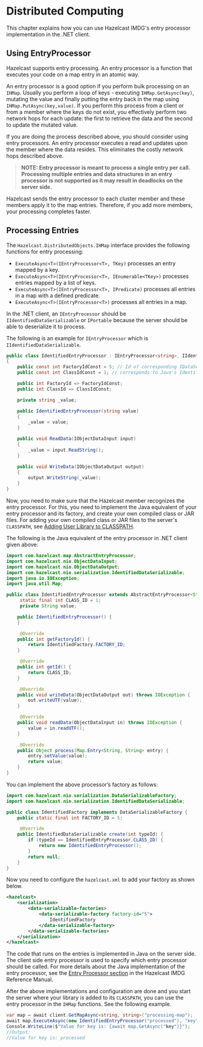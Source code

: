 # Distributed Computing

This chapter explains how you can use Hazelcast IMDG's entry processor implementation in the .NET client.

## Using EntryProcessor

Hazelcast supports entry processing. An entry processor is a function that executes your code on a map entry in an atomic way.

An entry processor is a good option if you perform bulk processing on an `IHMap`. Usually you perform a loop of keys - executing `IHMap.GetAsync(key)`, mutating the value and finally putting the entry back in the map using `IHMap.PutAsync(key,value)`. If you perform this process from a client or from a member where the keys do not exist, you effectively perform two network hops for each update: the first to retrieve the data and the second to update the mutated value.

If you are doing the process described above, you should consider using entry processors. An entry processor executes a read and updates upon the member where the data resides. This eliminates the costly network hops described above.

> **NOTE: Entry processor is meant to process a single entry per call. Processing multiple entries and data structures in an entry processor is not supported as it may result in deadlocks on the server side.**

Hazelcast sends the entry processor to each cluster member and these members apply it to the map entries. Therefore, if you add more members, your processing completes faster.

## Processing Entries

The `Hazelcast.DistributedObjects.IHMap` interface provides the following functions for entry processing:

* `ExecuteAsync<T>(IEntryProcessor<T>, TKey)` processes an entry mapped by a key.
* `ExecuteAsync<T>(IEntryProcessor<T>, IEnumerable<TKey>)` processes entries mapped by a list of keys.
* `ExecuteAsync<T>(IEntryProcessor<T>, IPredicate)` processes all entries in a map with a defined predicate.
* `ExecuteAsync<T>(IEntryProcessor<T>)` processes all entries in a map.

In the .NET client, an `IEntryProcessor` should be `IIdentifiedDataSerializable` or `IPortable` because the server should be able to deserialize it to process.

The following is an example for `IEntryProcessor` which is `IIdentifiedDataSerializable`.

```csharp
public class IdentifiedEntryProcessor : IEntryProcessor<string>, IIdentifiedDataSerializable
{
    public const int FactoryIdConst = 5; // Id of corresponding IDataSerializableFactory
    public const int ClassIdConst = 1; // corresponds to Java's IdentifiedEntryProcessor.CLASS_ID

    public int FactoryId => FactoryIdConst;
    public int ClassId => ClassIdConst;

    private string _value;

    public IdentifiedEntryProcessor(string value)
    {
        _value = value;
    }

    public void ReadData(IObjectDataInput input)
    {
        _value = input.ReadString();
    }

    public void WriteData(IObjectDataOutput output)
    {
        output.WriteString(_value);
    }
}
```

Now, you need to make sure that the Hazelcast member recognizes the entry processor. For this, you need to implement the Java equivalent of your entry processor and its factory, and create your own compiled class or JAR files. For adding your own compiled class or JAR files to the server's `CLASSPATH`, see [Adding User Library to CLASSPATH](https://docs.hazelcast.com/imdg/latest/clusters/deploying-code-from-clients.html#adding-user-library-to-classpath).

The following is the Java equivalent of the entry processor in .NET client given above:

```java
import com.hazelcast.map.AbstractEntryProcessor;
import com.hazelcast.nio.ObjectDataInput;
import com.hazelcast.nio.ObjectDataOutput;
import com.hazelcast.nio.serialization.IdentifiedDataSerializable;
import java.io.IOException;
import java.util.Map;

public class IdentifiedEntryProcessor extends AbstractEntryProcessor<String, String> implements IdentifiedDataSerializable {
     static final int CLASS_ID = 1;
     private String value;

    public IdentifiedEntryProcessor() {
    }

     @Override
    public int getFactoryId() {
        return IdentifiedFactory.FACTORY_ID;
    }

     @Override
    public int getId() {
        return CLASS_ID;
    }

     @Override
    public void writeData(ObjectDataOutput out) throws IOException {
        out.writeUTF(value);
    }

     @Override
    public void readData(ObjectDataInput in) throws IOException {
        value = in.readUTF();
    }

     @Override
    public Object process(Map.Entry<String, String> entry) {
        entry.setValue(value);
        return value;
    }
}
```

You can implement the above processor’s factory as follows:

```java
import com.hazelcast.nio.serialization.DataSerializableFactory;
import com.hazelcast.nio.serialization.IdentifiedDataSerializable;

public class IdentifiedFactory implements DataSerializableFactory {
    public static final int FACTORY_ID = 5;

     @Override
    public IdentifiedDataSerializable create(int typeId) {
        if (typeId == IdentifiedEntryProcessor.CLASS_ID) {
            return new IdentifiedEntryProcessor();
        }
        return null;
    }
}
```

Now you need to configure the `hazelcast.xml` to add your factory as shown below.

```xml
<hazelcast>
    <serialization>
        <data-serializable-factories>
            <data-serializable-factory factory-id="5">
                IdentifiedFactory
            </data-serializable-factory>
        </data-serializable-factories>
    </serialization>
</hazelcast>
```

The code that runs on the entries is implemented in Java on the server side. The client side entry processor is used to specify which entry processor should be called. For more details about the Java implementation of the entry processor, see the [Entry Processor section](https://docs.hazelcast.org/docs/latest/manual/html-single/index.html#entry-processor) in the Hazelcast IMDG Reference Manual.

After the above implementations and configuration are done and you start the server where your library is added to its `CLASSPATH`, you can use the entry processor in the `IHMap` functions. See the following example.

```csharp
var map = await client.GetMapAsync<string, string>("processing-map");
await map.ExecuteAsync(new IdentifiedEntryProcessor("processed"), "key");
Console.WriteLine($"Value for key is: {await map.GetAsync("key")}");
//Output:
//Value for key is: processed
```